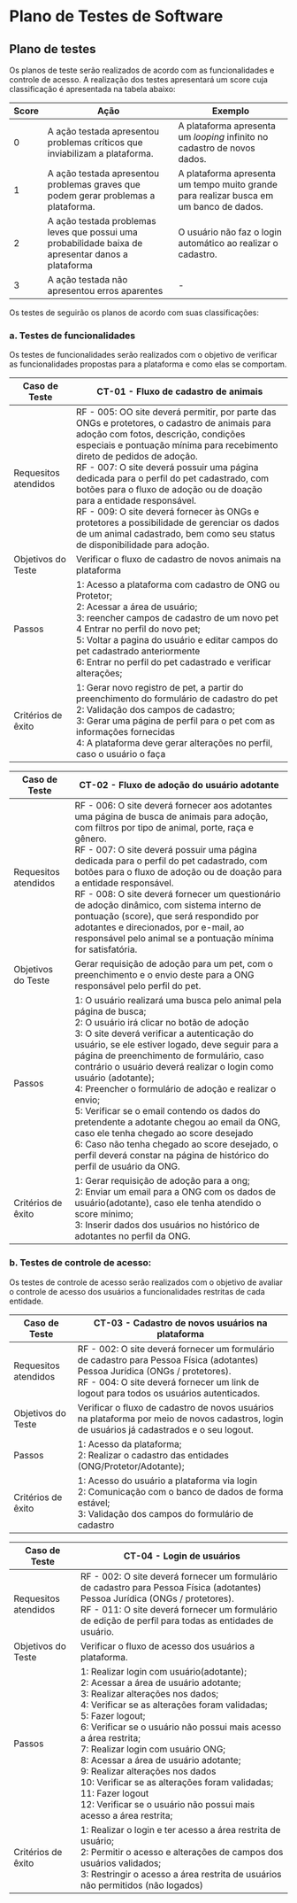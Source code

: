 # Plano de Testes de Software

## Plano de testes

Os planos de teste serão realizados de acordo com as funcionalidades e controle de acesso. A realização dos testes apresentará um score cuja classificação é apresentada na tabela abaixo:

|Score|Ação                           |Exemplo                                                                                                   |
|-----|-------------------------------|----------------------------------------------------------------------------------------------------------|
|0	   |A ação testada apresentou problemas críticos que inviabilizam a plataforma.|A plataforma apresenta um _looping_ infinito no cadastro de novos dados.|
|1    |A ação testada apresentou problemas graves que podem gerar problemas a plataforma.|A plataforma apresenta um tempo muito grande para realizar busca em um banco de dados.|
|2    |A ação testada problemas leves que possui uma probabilidade baixa de apresentar danos a plataforma|O usuário não faz o login automático ao realizar o cadastro.|
|3    |A ação testada não apresentou erros aparentes|-|

Os testes de seguirão os planos de acordo com suas classificações:

### a. Testes de funcionalidades

Os testes de funcionalidades serão realizados com o objetivo de verificar as funcionalidades propostas para a plataforma e como elas se comportam.

|Caso de Teste        |CT-01 - Fluxo de cadastro de animais                            |
|---------------------|----------------------------------------------------------------|
|Requesitos atendidos |RF - 005: OO site deverá permitir, por parte das ONGs e protetores, o cadastro de animais para adoção com fotos, descrição, condições especiais e pontuação mínima para recebimento direto de pedidos de adoção.<br>RF - 007: O site deverá possuir uma página dedicada para o perfil do pet cadastrado, com botões para o fluxo de adoção ou de doação para a entidade responsável.<br>RF - 009: O site deverá fornecer às ONGs e protetores a possibilidade de gerenciar os dados de um animal cadastrado, bem como seu status de disponibilidade para adoção.| 
|Objetivos do Teste   |Verificar o fluxo de cadastro de novos animais na plataforma|
|Passos               |1: Acesso a plataforma com cadastro de ONG ou Protetor;<br>2:	Acessar a área de usuário;<br>3: reencher campos de cadastro de um novo pet<br>4	Entrar no perfil do novo pet;<br>5: Voltar a pagina do usuário e editar campos do pet cadastrado anteriormente<br>6:	Entrar no perfil do pet cadastrado e verificar alterações;|
|Critérios de êxito   |1: Gerar novo registro de pet, a partir do preenchimento do formulário de cadastro do pet<br>2: Validação dos campos de cadastro;<br>3: Gerar uma página de perfil para o pet com as informações fornecidas<br>4: A plataforma deve gerar alterações no perfil, caso o usuário o faça|

|Caso de Teste        |CT-02 - Fluxo de adoção do usuário adotante                     |
|---------------------|----------------------------------------------------------------|
|Requesitos atendidos |RF - 006: O site deverá fornecer aos adotantes uma página de busca de animais para adoção, com filtros por tipo de animal, porte, raça e gênero.<br>RF - 007: O site deverá possuir uma página dedicada para o perfil do pet cadastrado, com botões para o fluxo de adoção ou de doação para a entidade responsável.<br>RF - 008: O site deverá fornecer um questionário de adoção dinâmico, com sistema interno de pontuação (score), que será respondido por adotantes e direcionados, por e-mail, ao responsável pelo animal se a pontuação mínima for satisfatória.| 
|Objetivos do Teste   |Gerar requisição de adoção para um pet, com o preenchimento e o envio deste para a ONG responsável pelo perfil do pet.|
|Passos               |1: O usuário realizará uma busca pelo animal pela página de busca;<br>2:	O usuário irá clicar no botão de adoção<br>3: O site deverá verificar a autenticação do usuário, se ele estiver logado, deve seguir para a página de preenchimento de formulário, caso contrário o usuário deverá realizar o login como usuário (adotante);<br>4:	Preencher o formulário de adoção e realizar o envio;<br>5:	Verificar se o email contendo os dados do pretendente a adotante chegou ao email da ONG, caso ele tenha chegado ao score desejado<br>6:	Caso não tenha chegado ao score desejado, o perfil deverá constar na página de histórico do perfil de usuário da ONG.|
|Critérios de êxito   |1: Gerar requisição de adoção para a ong;<br>2: Enviar um email para a ONG com os dados de usuário(adotante), caso ele tenha atendido o score mínimo;<br>3: Inserir dados dos usuários no histórico de adotantes no perfil da ONG.|

### b. Testes de controle de acesso:

Os testes de controle de acesso serão realizados com o objetivo de avaliar o controle de acesso dos usuários a funcionalidades restritas de cada entidade.

|Caso de Teste        |CT-03 - Cadastro de novos usuários na plataforma|
|---------------------|----------------------------------------------------------------|
|Requesitos atendidos |RF - 002: O site deverá fornecer um formulário de cadastro para Pessoa Física (adotantes) Pessoa Jurídica (ONGs / protetores).<br>RF - 004: O site deverá fornecer um link de logout para todos os usuários autenticados.
|Objetivos do Teste   |Verificar o fluxo de cadastro de novos usuários na plataforma por meio de novos cadastros, login de usuários já cadastrados e o seu logout.|
|Passos               |1: Acesso da plataforma;<br>2: Realizar o cadastro das entidades (ONG/Protetor/Adotante);
|Critérios de êxito   |1: Acesso do usuário a plataforma via login<br>2: Comunicação com o banco de dados de forma estável;<br>3: Validação dos campos do formulário de cadastro<br>|

|Caso de Teste        |CT-04 - Login de usuários                     |
|---------------------|----------------------------------------------------------------|
|Requesitos atendidos |RF - 002: O site deverá fornecer um formulário de cadastro para Pessoa Física (adotantes) Pessoa Jurídica (ONGs / protetores).<br>RF - 011: O site deverá fornecer um formulário de edição de perfil para todas as entidades de usuário.| 
|Objetivos do Teste   |Verificar o fluxo de acesso dos usuários a plataforma.|
|Passos               |1: Realizar login com usuário(adotante);<br>2:	Acessar a área de usuário adotante;<br>3: Realizar alterações nos dados;<br>4:	Verificar se as alterações foram validadas;<br>5:	Fazer logout;<br>6:	Verificar se o usuário não possui mais acesso a área restrita;<br>7:	Realizar login com usuário ONG;<br> 8:	Acessar a área de usuário adotante;<br>9: Realizar alterações nos dados<br>10: Verificar se as alterações foram validadas;<br>11: Fazer logout<br>12: Verificar se o usuário não possui mais acesso a área restrita;|
|Critérios de êxito   |1: Realizar o login e ter acesso a área restrita de usuário;<br>2:	Permitir o acesso e alterações de campos dos usuários validados;<br>3:	Restringir o acesso a área restrita de usuários não permitidos (não logados)|
